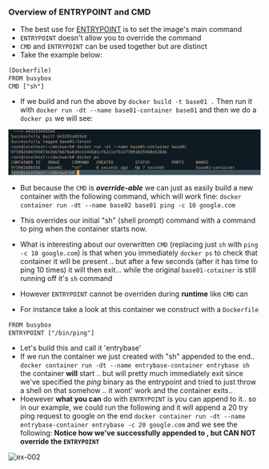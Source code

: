 ### Overview of ENTRYPOINT and CMD
- The best use for [ENTRYPOINT](https://docs.docker.com/engine/reference/builder/#entrypoint) is to set the image's main command
- ```ENTRYPOINT``` doesn't allow you to override the command
- ```CMD``` and ```ENTRYPOINT``` can be used together but are distinct 
- Take the example below:
```
(Dockerfile)
FROM busybox
CMD ["sh"]
```
- If we build and run the above by ```docker build -t base01 .``` Then run it with ```docker run -dt --name base01-container base01```
and then we do a ```docker ps``` we will see:

![ex-011 docker ps ](ex011.png)


- But because the ```CMD``` is _**override-able**_ we can just as easily build a new container with the following command, which will work fine:
```docker container run -dt --name base02 base01 ping -c 10 google.com``` 
- This overrides our initial "sh" (shell prompt) command with a command to ping when the container starts now.
- What is interesting about our overwritten ```CMD``` (replacing just ```sh``` with ```ping -c 10 google.com```) is that when you immediately ```docker ps``` to check that container it will be present .. but after a few seconds (after it has time to ping 10 times) it will then exit... while the original ```base01-cotainer``` is still running off it's ```sh``` command

- However ```ENTRYPOINT``` cannot be overriden during __runtime__ like ```CMD``` can
- For instance take a look at this container we construct with a ```Dockerfile```
```
FROM busybox
ENTRYPOINT ["/bin/ping"]
```
- Let's build this and call it 'entrybase'
- If we run the container we just created with "sh" appended to the end.. ```docker container run -dt --name entrybase-container entrybase sh``` the container __will__ start .. but will pretty much immediately exit since we've specified the _ping_ binary as the entrypoint and tried to just throw a shell on that somehow .. it wont' work and the container exits..
- Hoewever __what you can__ do with ```ENTRYPOINT``` is you can append to it.. so in our example, we could run the following and it will append a 20 try ping request to google on the end
```docker container run -dt --name entrybase-container entrybase -c 20 google.com``` and we see the following: **Notice how we've successfully appended to , but CAN NOT override the ```ENTRYPOINT```** 

![ex-002](ex-002.png)